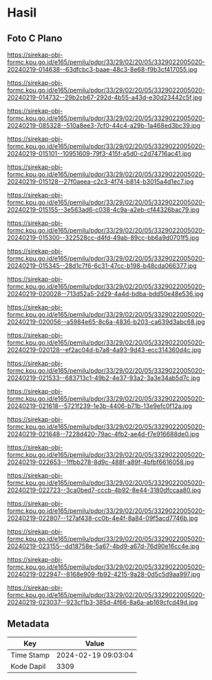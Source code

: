 # Hasil

## Foto C Plano

https://sirekap-obj-formc.kpu.go.id/e165/pemilu/pdpr/33/29/02/20/05/3329022005020-20240219-014638--63dfcbc3-baae-48c3-8e68-f9b3cf417055.jpg

https://sirekap-obj-formc.kpu.go.id/e165/pemilu/pdpr/33/29/02/20/05/3329022005020-20240219-014732--29b2cb67-292d-4b55-a43d-e30d23442c5f.jpg

https://sirekap-obj-formc.kpu.go.id/e165/pemilu/pdpr/33/29/02/20/05/3329022005020-20240219-085328--510a8ee3-7cf0-44c4-a29b-1a468ed3bc39.jpg

https://sirekap-obj-formc.kpu.go.id/e165/pemilu/pdpr/33/29/02/20/05/3329022005020-20240219-015101--10951609-79f3-415f-a5d0-c2d74716ac41.jpg

https://sirekap-obj-formc.kpu.go.id/e165/pemilu/pdpr/33/29/02/20/05/3329022005020-20240219-015128--27f0aeea-c2c3-4f74-b814-b3015a4d1ec7.jpg

https://sirekap-obj-formc.kpu.go.id/e165/pemilu/pdpr/33/29/02/20/05/3329022005020-20240219-015155--3e563ad6-c038-4c9a-a2eb-cf44326bac79.jpg

https://sirekap-obj-formc.kpu.go.id/e165/pemilu/pdpr/33/29/02/20/05/3329022005020-20240219-015300--322528cc-d4fd-49ab-89cc-bb6a9d0701f5.jpg

https://sirekap-obj-formc.kpu.go.id/e165/pemilu/pdpr/33/29/02/20/05/3329022005020-20240219-015345--28d1c7f6-6c31-47cc-b198-b48cda066377.jpg

https://sirekap-obj-formc.kpu.go.id/e165/pemilu/pdpr/33/29/02/20/05/3329022005020-20240219-020028--713d52a5-2d29-4a4d-bdba-bdd50e48e536.jpg

https://sirekap-obj-formc.kpu.go.id/e165/pemilu/pdpr/33/29/02/20/05/3329022005020-20240219-020056--a5984e65-8c6a-4836-b203-ca639d3abc68.jpg

https://sirekap-obj-formc.kpu.go.id/e165/pemilu/pdpr/33/29/02/20/05/3329022005020-20240219-020128--ef2ac04d-b7a8-4a93-9d43-ecc314360d4c.jpg

https://sirekap-obj-formc.kpu.go.id/e165/pemilu/pdpr/33/29/02/20/05/3329022005020-20240219-021533--683713c1-49b2-4e37-93a2-3a3e34ab5d7c.jpg

https://sirekap-obj-formc.kpu.go.id/e165/pemilu/pdpr/33/29/02/20/05/3329022005020-20240219-021618--5721f239-1e3b-4406-b71b-13e9efc0f12a.jpg

https://sirekap-obj-formc.kpu.go.id/e165/pemilu/pdpr/33/29/02/20/05/3329022005020-20240219-021648--7228d420-79ac-4fb2-ae4d-f7e916688de0.jpg

https://sirekap-obj-formc.kpu.go.id/e165/pemilu/pdpr/33/29/02/20/05/3329022005020-20240219-022653--1ffbb278-8d9c-488f-a89f-4bfbf6616058.jpg

https://sirekap-obj-formc.kpu.go.id/e165/pemilu/pdpr/33/29/02/20/05/3329022005020-20240219-022723--3ca0bed7-cccb-4b92-8e44-3180dfccaa80.jpg

https://sirekap-obj-formc.kpu.go.id/e165/pemilu/pdpr/33/29/02/20/05/3329022005020-20240219-022807--127af438-cc0b-4e4f-8a84-09f5acd7746b.jpg

https://sirekap-obj-formc.kpu.go.id/e165/pemilu/pdpr/33/29/02/20/05/3329022005020-20240219-023155--dd18758e-5a67-4bd9-a67d-76d90e16cc4e.jpg

https://sirekap-obj-formc.kpu.go.id/e165/pemilu/pdpr/33/29/02/20/05/3329022005020-20240219-022947--8168e909-fb92-4215-9a28-0d5c5d9aa997.jpg

https://sirekap-obj-formc.kpu.go.id/e165/pemilu/pdpr/33/29/02/20/05/3329022005020-20240219-023037--923cf1b3-385d-4f66-8a6a-ab169cfcd49d.jpg


## Metadata

| Key        | Value               |
| ---------- | ------------------- |
| Time Stamp | 2024-02-19 09:03:04 |
| Kode Dapil | 3309                |



